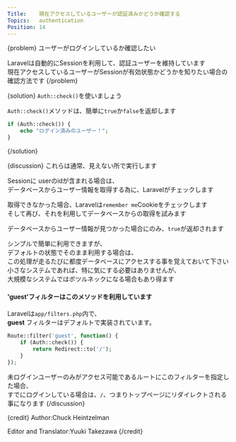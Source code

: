 ```yaml
---
Title:    現在アクセスしているユーザーが認証済みかどうか確認する
Topics:   authentication
Position: 14
---
```


{problem}
ユーザーがログインしているか確認したい

Laravelは自動的にSessionを利用して、認証ユーザーを維持しています  
現在アクセスしているユーザーがSessionが有効状態かどうかを知りたい場合の確認方法です
{/problem}

{solution}
`Auth::check()`を使いましょう

`Auth::check()`メソッドは、簡単に`true`か`false`を返却します

```php
if (Auth::check()) {
    echo "ログイン済みのユーザー！";
}
```
{/solution}

{discussion}
これらは通常、見えない所で実行します

Sessionに userのidが含まれる場合は、  
データベースからユーザー情報を取得する為に、Laravelがチェックします

取得できなかった場合、Laravelは`remember me`Cookieをチェックします  
そして再び、それを利用してデータベースからの取得を試みます

データベースからユーザー情報が見つかった場合にのみ、`true`が返却されます

シンプルで簡単に利用できますが、  
デフォルトの状態でそのまま利用する場合は、  
この処理が走るたびに都度データベースにアクセスする事を覚えておいて下さい  
小さなシステムであれば、特に気にする必要はありませんが、  
大規模なシステムではボツルネックになる場合もあり得ます

#### 'guest'フィルターはこのメソッドを利用しています

Laravelは`app/filters.php`内で、  
**guest** フィルターはデフォルトで実装されています。

```php
Route::filter('guest', function() {
    if (Auth::check()) {
        return Redirect::to('/');
    }
});
```

未ログインユーザーのみがアクセス可能であるルートにこのフィルターを指定した場合、  
すでにログインしている場合は、`/`、つまりトップページにリダイレクトされる事になります
{/discussion}

{credit}
Author:Chuck Heintzelman

Editor and Translator:Yuuki Takezawa
{/credit}
